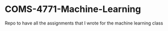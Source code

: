 # COMS-4771-Machine-Learning
Repo to have all the assignments that I wrote for the machine learning class
